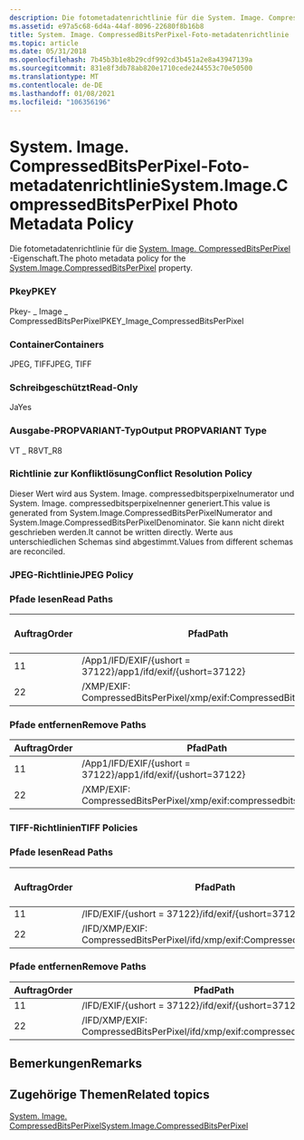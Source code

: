 ```yaml
---
description: Die fotometadatenrichtlinie für die System. Image. CompressedBitsPerPixel-Eigenschaft.
ms.assetid: e97a5c68-6d4a-44af-8096-22680f8b16b8
title: System. Image. CompressedBitsPerPixel-Foto-metadatenrichtlinie
ms.topic: article
ms.date: 05/31/2018
ms.openlocfilehash: 7b45b3b1e8b29cdf992cd3b451a2e8a43947139a
ms.sourcegitcommit: 831e8f3db78ab820e1710cede244553c70e50500
ms.translationtype: MT
ms.contentlocale: de-DE
ms.lasthandoff: 01/08/2021
ms.locfileid: "106356196"
---
```

# <a name="systemimagecompressedbitsperpixel-photo-metadata-policy"></a><span data-ttu-id="112cf-103">System. Image. CompressedBitsPerPixel-Foto-metadatenrichtlinie</span><span class="sxs-lookup"><span data-stu-id="112cf-103">System.Image.CompressedBitsPerPixel Photo Metadata Policy</span></span>

<span data-ttu-id="112cf-104">Die fotometadatenrichtlinie für die [System. Image. CompressedBitsPerPixel](../properties/props-system-image-compressedbitsperpixel.md) -Eigenschaft.</span><span class="sxs-lookup"><span data-stu-id="112cf-104">The photo metadata policy for the [System.Image.CompressedBitsPerPixel](../properties/props-system-image-compressedbitsperpixel.md) property.</span></span>

### <a name="pkey"></a><span data-ttu-id="112cf-105">Pkey</span><span class="sxs-lookup"><span data-stu-id="112cf-105">PKEY</span></span>

<span data-ttu-id="112cf-106">Pkey- \_ Image \_ CompressedBitsPerPixel</span><span class="sxs-lookup"><span data-stu-id="112cf-106">PKEY\_Image\_CompressedBitsPerPixel</span></span>

### <a name="containers"></a><span data-ttu-id="112cf-107">Container</span><span class="sxs-lookup"><span data-stu-id="112cf-107">Containers</span></span>

<span data-ttu-id="112cf-108">JPEG, TIFF</span><span class="sxs-lookup"><span data-stu-id="112cf-108">JPEG, TIFF</span></span>

### <a name="read-only"></a><span data-ttu-id="112cf-109">Schreibgeschützt</span><span class="sxs-lookup"><span data-stu-id="112cf-109">Read-Only</span></span>

<span data-ttu-id="112cf-110">Ja</span><span class="sxs-lookup"><span data-stu-id="112cf-110">Yes</span></span>

### <a name="output-propvariant-type"></a><span data-ttu-id="112cf-111">Ausgabe-PROPVARIANT-Typ</span><span class="sxs-lookup"><span data-stu-id="112cf-111">Output PROPVARIANT Type</span></span>

<span data-ttu-id="112cf-112">VT \_ R8</span><span class="sxs-lookup"><span data-stu-id="112cf-112">VT\_R8</span></span>

### <a name="conflict-resolution-policy"></a><span data-ttu-id="112cf-113">Richtlinie zur Konfliktlösung</span><span class="sxs-lookup"><span data-stu-id="112cf-113">Conflict Resolution Policy</span></span>

<span data-ttu-id="112cf-114">Dieser Wert wird aus System. Image. compressedbitsperpixelnumerator und System. Image. compressedbitsperpixelnenner generiert.</span><span class="sxs-lookup"><span data-stu-id="112cf-114">This value is generated from System.Image.CompressedBitsPerPixelNumerator and System.Image.CompressedBitsPerPixelDenominator.</span></span> <span data-ttu-id="112cf-115">Sie kann nicht direkt geschrieben werden.</span><span class="sxs-lookup"><span data-stu-id="112cf-115">It cannot be written directly.</span></span> <span data-ttu-id="112cf-116">Werte aus unterschiedlichen Schemas sind abgestimmt.</span><span class="sxs-lookup"><span data-stu-id="112cf-116">Values from different schemas are reconciled.</span></span>

### <a name="jpeg-policy"></a><span data-ttu-id="112cf-117">JPEG-Richtlinie</span><span class="sxs-lookup"><span data-stu-id="112cf-117">JPEG Policy</span></span>

### <a name="read-paths"></a><span data-ttu-id="112cf-118">Pfade lesen</span><span class="sxs-lookup"><span data-stu-id="112cf-118">Read Paths</span></span>



| <span data-ttu-id="112cf-119">Auftrag</span><span class="sxs-lookup"><span data-stu-id="112cf-119">Order</span></span> | <span data-ttu-id="112cf-120">Pfad</span><span class="sxs-lookup"><span data-stu-id="112cf-120">Path</span></span>                             | <span data-ttu-id="112cf-121">Datenträger Format</span><span class="sxs-lookup"><span data-stu-id="112cf-121">Disk Format</span></span> |
|-------|----------------------------------|-------------|
| <span data-ttu-id="112cf-122">1</span><span class="sxs-lookup"><span data-stu-id="112cf-122">1</span></span>     | <span data-ttu-id="112cf-123">/App1/IFD/EXIF/{ushort = 37122}</span><span class="sxs-lookup"><span data-stu-id="112cf-123">/app1/ifd/exif/{ushort=37122}</span></span>    |             |
| <span data-ttu-id="112cf-124">2</span><span class="sxs-lookup"><span data-stu-id="112cf-124">2</span></span>     | <span data-ttu-id="112cf-125">/XMP/EXIF: CompressedBitsPerPixel</span><span class="sxs-lookup"><span data-stu-id="112cf-125">/xmp/exif:CompressedBitsPerPixel</span></span> |             |



 

### <a name="remove-paths"></a><span data-ttu-id="112cf-126">Pfade entfernen</span><span class="sxs-lookup"><span data-stu-id="112cf-126">Remove Paths</span></span>



| <span data-ttu-id="112cf-127">Auftrag</span><span class="sxs-lookup"><span data-stu-id="112cf-127">Order</span></span> | <span data-ttu-id="112cf-128">Pfad</span><span class="sxs-lookup"><span data-stu-id="112cf-128">Path</span></span>                             |
|-------|----------------------------------|
| <span data-ttu-id="112cf-129">1</span><span class="sxs-lookup"><span data-stu-id="112cf-129">1</span></span>     | <span data-ttu-id="112cf-130">/App1/IFD/EXIF/{ushort = 37122}</span><span class="sxs-lookup"><span data-stu-id="112cf-130">/app1/ifd/exif/{ushort=37122}</span></span>    |
| <span data-ttu-id="112cf-131">2</span><span class="sxs-lookup"><span data-stu-id="112cf-131">2</span></span>     | <span data-ttu-id="112cf-132">/XMP/EXIF: CompressedBitsPerPixel</span><span class="sxs-lookup"><span data-stu-id="112cf-132">/xmp/exif:compressedbitsperpixel</span></span> |



 

### <a name="tiff-policies"></a><span data-ttu-id="112cf-133">TIFF-Richtlinien</span><span class="sxs-lookup"><span data-stu-id="112cf-133">TIFF Policies</span></span>

### <a name="read-paths"></a><span data-ttu-id="112cf-134">Pfade lesen</span><span class="sxs-lookup"><span data-stu-id="112cf-134">Read Paths</span></span>



| <span data-ttu-id="112cf-135">Auftrag</span><span class="sxs-lookup"><span data-stu-id="112cf-135">Order</span></span> | <span data-ttu-id="112cf-136">Pfad</span><span class="sxs-lookup"><span data-stu-id="112cf-136">Path</span></span>                                 | <span data-ttu-id="112cf-137">Datenträger Format</span><span class="sxs-lookup"><span data-stu-id="112cf-137">Disk Format</span></span> |
|-------|--------------------------------------|-------------|
| <span data-ttu-id="112cf-138">1</span><span class="sxs-lookup"><span data-stu-id="112cf-138">1</span></span>     | <span data-ttu-id="112cf-139">/IFD/EXIF/{ushort = 37122}</span><span class="sxs-lookup"><span data-stu-id="112cf-139">/ifd/exif/{ushort=37122}</span></span>             |             |
| <span data-ttu-id="112cf-140">2</span><span class="sxs-lookup"><span data-stu-id="112cf-140">2</span></span>     | <span data-ttu-id="112cf-141">/IFD/XMP/EXIF: CompressedBitsPerPixel</span><span class="sxs-lookup"><span data-stu-id="112cf-141">/ifd/xmp/exif:CompressedBitsPerPixel</span></span> |             |



 

### <a name="remove-paths"></a><span data-ttu-id="112cf-142">Pfade entfernen</span><span class="sxs-lookup"><span data-stu-id="112cf-142">Remove Paths</span></span>



| <span data-ttu-id="112cf-143">Auftrag</span><span class="sxs-lookup"><span data-stu-id="112cf-143">Order</span></span> | <span data-ttu-id="112cf-144">Pfad</span><span class="sxs-lookup"><span data-stu-id="112cf-144">Path</span></span>                                 |
|-------|--------------------------------------|
| <span data-ttu-id="112cf-145">1</span><span class="sxs-lookup"><span data-stu-id="112cf-145">1</span></span>     | <span data-ttu-id="112cf-146">/IFD/EXIF/{ushort = 37122}</span><span class="sxs-lookup"><span data-stu-id="112cf-146">/ifd/exif/{ushort=37122}</span></span>             |
| <span data-ttu-id="112cf-147">2</span><span class="sxs-lookup"><span data-stu-id="112cf-147">2</span></span>     | <span data-ttu-id="112cf-148">/IFD/XMP/EXIF: CompressedBitsPerPixel</span><span class="sxs-lookup"><span data-stu-id="112cf-148">/ifd/xmp/exif:compressedbitsperpixel</span></span> |



 

## <a name="remarks"></a><span data-ttu-id="112cf-149">Bemerkungen</span><span class="sxs-lookup"><span data-stu-id="112cf-149">Remarks</span></span>

## <a name="related-topics"></a><span data-ttu-id="112cf-150">Zugehörige Themen</span><span class="sxs-lookup"><span data-stu-id="112cf-150">Related topics</span></span>

<dl> <dt>

[<span data-ttu-id="112cf-151">System. Image. CompressedBitsPerPixel</span><span class="sxs-lookup"><span data-stu-id="112cf-151">System.Image.CompressedBitsPerPixel</span></span>](../properties/props-system-image-compressedbitsperpixel.md)
</dt> </dl>

 

 
